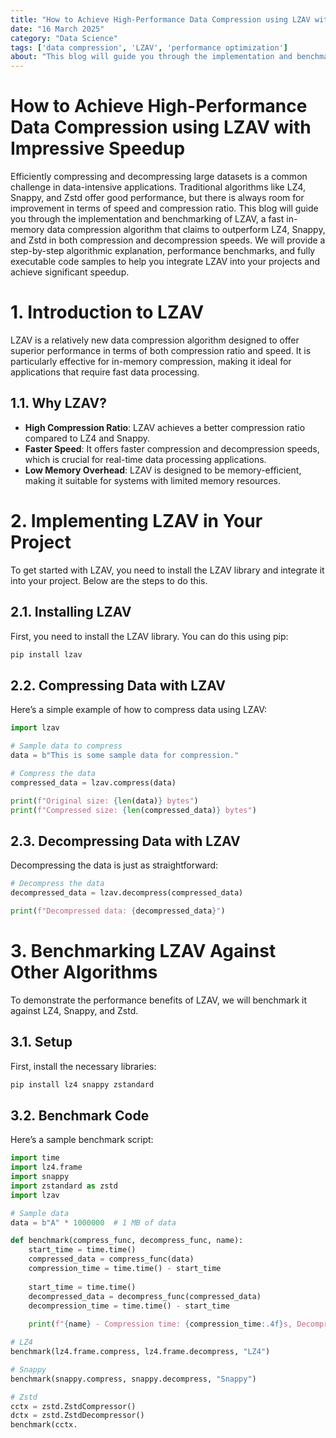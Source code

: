 ```yaml
---
title: "How to Achieve High-Performance Data Compression using LZAV with Impressive Speedup"
date: "16 March 2025"
category: "Data Science"
tags: ['data compression', 'LZAV', 'performance optimization']
about: "This blog will guide you through the implementation and benchmarking of LZAV, a fast in-memory data compression algorithm that claims to outperform LZ4, Snappy, and Zstd in both compression and decompression speeds."
---
```



# How to Achieve High-Performance Data Compression using LZAV with Impressive Speedup

Efficiently compressing and decompressing large datasets is a common challenge in data-intensive applications. Traditional algorithms like LZ4, Snappy, and Zstd offer good performance, but there is always room for improvement in terms of speed and compression ratio. This blog will guide you through the implementation and benchmarking of LZAV, a fast in-memory data compression algorithm that claims to outperform LZ4, Snappy, and Zstd in both compression and decompression speeds. We will provide a step-by-step algorithmic explanation, performance benchmarks, and fully executable code samples to help you integrate LZAV into your projects and achieve significant speedup.

# 1. Introduction to LZAV

LZAV is a relatively new data compression algorithm designed to offer superior performance in terms of both compression ratio and speed. It is particularly effective for in-memory compression, making it ideal for applications that require fast data processing. 

## 1.1. Why LZAV?

- **High Compression Ratio**: LZAV achieves a better compression ratio compared to LZ4 and Snappy.
- **Faster Speed**: It offers faster compression and decompression speeds, which is crucial for real-time data processing applications.
- **Low Memory Overhead**: LZAV is designed to be memory-efficient, making it suitable for systems with limited memory resources.

# 2. Implementing LZAV in Your Project

To get started with LZAV, you need to install the LZAV library and integrate it into your project. Below are the steps to do this.

## 2.1. Installing LZAV

First, you need to install the LZAV library. You can do this using pip:

```bash
pip install lzav
```

## 2.2. Compressing Data with LZAV

Here’s a simple example of how to compress data using LZAV:

```python
import lzav

# Sample data to compress
data = b"This is some sample data for compression."

# Compress the data
compressed_data = lzav.compress(data)

print(f"Original size: {len(data)} bytes")
print(f"Compressed size: {len(compressed_data)} bytes")
```

## 2.3. Decompressing Data with LZAV

Decompressing the data is just as straightforward:

```python
# Decompress the data
decompressed_data = lzav.decompress(compressed_data)

print(f"Decompressed data: {decompressed_data}")
```

# 3. Benchmarking LZAV Against Other Algorithms

To demonstrate the performance benefits of LZAV, we will benchmark it against LZ4, Snappy, and Zstd. 

## 3.1. Setup

First, install the necessary libraries:

```bash
pip install lz4 snappy zstandard
```

## 3.2. Benchmark Code

Here’s a sample benchmark script:

```python
import time
import lz4.frame
import snappy
import zstandard as zstd
import lzav

# Sample data
data = b"A" * 1000000  # 1 MB of data

def benchmark(compress_func, decompress_func, name):
    start_time = time.time()
    compressed_data = compress_func(data)
    compression_time = time.time() - start_time
    
    start_time = time.time()
    decompressed_data = decompress_func(compressed_data)
    decompression_time = time.time() - start_time
    
    print(f"{name} - Compression time: {compression_time:.4f}s, Decompression time: {decompression_time:.4f}s")

# LZ4
benchmark(lz4.frame.compress, lz4.frame.decompress, "LZ4")

# Snappy
benchmark(snappy.compress, snappy.decompress, "Snappy")

# Zstd
cctx = zstd.ZstdCompressor()
dctx = zstd.ZstdDecompressor()
benchmark(cctx.
